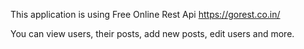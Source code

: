 This application is using Free Online Rest Api https://gorest.co.in/

You can view users, their posts, add new posts, edit users and more.